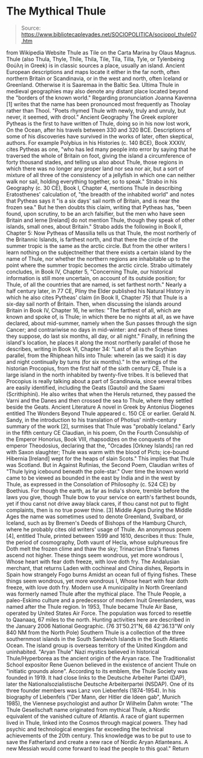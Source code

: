 # The Mythical Thule

> Source: https://www.bibliotecapleyades.net/SOCIOPOLITICA/sociopol_thule07.htm

from Wikipedia Website
Thule as Tile on the Carta Marina by Olaus Magnus.
Thule (also Thula, Thyle, Thile, Thila, Tile, Tila, Tilla, Tyle, or Tylenbeing Θούλη in Greek) is in classic sources a place, usually an island. Ancient European descriptions and maps locate it either in the far north, often northern Britain or Scandinavia, or in the west and north, often Iceland or Greenland. Otherwise it is Saaremaa in the Baltic Sea. Ultima Thule in medieval geographies may also denote any distant place located beyond the "borders of the known world." Regarding pronunciation Joanna Kavenna [1] writes that the name has been pronounced most frequently as Thoolay rather than Thool. "Poets rhymed Thule with newly, truly and unruly, but never, it seemed, with drool." Ancient Geography
The Greek explorer Pytheas is the first to have written of Thule, doing so in his now lost work, On the Ocean, after his travels between 330 and 320 BCE. Descriptions of some of his discoveries have survived in the works of later, often skeptical, authors. For example Polybius in his Histories (c. 140 BCE), Book XXXIV, cites Pytheas as one,
"who has led many people into error by saying that he traversed the whole of Britain on foot, giving the island a circumference of forty thousand stades, and telling us also about Thule, those regions in which there was no longer any proper land nor sea nor air, but a sort of mixture of all three of the consistency of a jellyfish in which one can neither walk nor sail, holding everything together, so to speak."
Strabo in his Geography (c. 30 CE), Book I, Chapter 4, mentions Thule in describing Eratosthenes' calculation of,
"the breadth of the inhabited world" and notes that Pytheas says it "is a six days' sail north of Britain, and is near the frozen sea."
But he then doubts this claim, writing that Pytheas has,
"been found, upon scrutiny, to be an arch falsifier, but the men who have seen Britain and Ierne [Ireland] do not mention Thule, though they speak of other islands, small ones, about Britain."
Strabo adds the following in Book II, Chapter 5:
Now Pytheas of Massilia tells us that Thule, the most northerly of the Britannic Islands, is farthest north, and that there the circle of the summer tropic is the same as the arctic circle. But from the other writers I learn nothing on the subjectneither that there exists a certain island by the name of Thule, nor whether the northern regions are inhabitable up to the point where the summer tropic becomes the arctic circle.
Strabo ultimately concludes, in Book IV, Chapter 5,
"Concerning Thule, our historical information is still more uncertain, on account of its outside position; for Thule, of all the countries that are named, is set farthest north."
Nearly a half century later, in 77 CE, Pliny the Elder published his Natural History in which he also cites Pytheas' claim (in Book II, Chapter 75) that Thule is a six-day sail north of Britain. Then, when discussing the islands around Britain in Book IV, Chapter 16, he writes:
"The farthest of all, which are known and spoke of, is Thule; in which there be no nights at all, as we have declared, about mid-summer, namely when the Sun passes through the sign Cancer; and contrariwise no days in mid-winter: and each of these times they suppose, do last six months, all day, or all night."
Finally, in refining the island's location, he places it along the most northerly parallel of those he describes, writing in Book VI, Chapter 34:
"Last of all is the Scythian parallel, from the Rhiphean hills into Thule: wherein (as we said) it is day and night continually by turns (for six months)."
In the writings of the historian Procopius, from the first half of the sixth century CE, Thule is a large island in the north inhabited by twenty-five tribes. It is believed that Procopius is really talking about a part of Scandinavia, since several tribes are easily identified, including the Geats (Gautoi) and the Saami (Scrithiphini). He also writes that when the Heruls returned, they passed the Varni and the Danes and then crossed the sea to Thule, where they settled beside the Geats.
Ancient Literature
A novel in Greek by Antonius Diogenes entitled The Wonders Beyond Thule appeared c. 150 CE or earlier. Gerald N. Sandy, in the introduction to his translation of Photius' ninth-century summary of the work [2], surmises that Thule was "probably Iceland." Early in the fifth century CE Claudian, in his poem, On the Fourth Consulship of the Emperor Honorius, Book VIII, rhapsodizes on the conquests of the emperor Theodosius, declaring that the,
"Orcades [Orkney Islands] ran red with Saxon slaughter; Thule was warm with the blood of Picts; ice-bound Hibernia [Ireland] wept for the heaps of slain Scots."
This implies that Thule was Scotland. But in Against Rufinias, the Second Poem, Claudian writes of "Thule lying icebound beneath the pole-star." Over time the known world came to be viewed as bounded in the east by India and in the west by Thule, as expressed in the Consolation of Philosophy (c. 524 CE) by Boethius. For though the earth, as far as India's shore, tremble before the laws you give, though Thule bow to your service on earth's farthest bounds, yet if thou canst not drive away black cares, if thou canst not put to flight complaints, then is no true power thine. [3]
Middle Ages
During the Middle Ages the name was sometimes used to denote Greenland, Svalbard, or Iceland, such as by Bremen's Deeds of Bishops of the Hamburg Church, where he probably cites old writers' usage of Thule. An anonymous poem [4], entitled Thule, printed between 1599 and 1610, describes it thus:
Thule, the period of cosmography, Doth vaunt of Hecla, whose sulphureous fire Doth melt the frozen clime and thaw the sky; Trinacrian Etna's flames ascend not higher. These things seem wondrous, yet more wondrous I, Whose heart with fear doth freeze, with love doth fry. The Andalusian merchant, that returns Laden with cochineal and China dishes, Reports in Spain how strangely Fogo burns Amidst an ocean full of flying fishes. These things seem wondrous, yet more wondrous I, Whose heart with fear doth freeze, with love doth fry.
Modern use
A municipality in North Greenland was formerly named Thule after the mythical place. The Thule People, a paleo-Eskimo culture and a predecessor of modern Inuit Greenlanders, was named after the Thule region. In 1953, Thule became Thule Air Base, operated by United States Air Force. The population was forced to resettle to Qaanaaq, 67 miles to the north. Hunting activities here are described in the January 2006 National Geographic. (76 31'50.21"N, 68 42'36.13"W only 840 NM from the North Pole) Southern Thule is a collection of the three southernmost islands in the South Sandwich Islands in the South Atlantic Ocean. The island group is overseas territory of the United Kingdom and uninhabited.
"Aryan Thule"
Nazi mystics believed in historical Thule/Hyperborea as the ancient origin of the Aryan race. The Traditionalist School expositor Rene Guenon believed in the existence of ancient Thule on "initiatic grounds alone". According to its emblem, the Thule Society was founded in 1919. It had close links to the Deutsche Arbeiter Partei (DAP), later the Nationalsozialistische Deutsche Arbeiterpartei (NSDAP). One of its three founder members was Lanz von Liebenfels (1874-1954).
In his biography of Liebenfels ("Der Mann, der Hitler die Ideen gab", Munich 1985), the Viennese psychologist and author Dr Wilhelm Dahm wrote:
"The Thule Gesellschaft name originated from mythical Thule, a Nordic equivalent of the vanished culture of Atlantis. A race of giant supermen lived in Thule, linked into the Cosmos through magical powers. They had psychic and technological energies far exceeding the technical achievements of the 20th century. This knowledge was to be put to use to save the Fatherland and create a new race of Nordic Aryan Atlanteans. A new Messiah would come forward to lead the people to this goal."
Return
